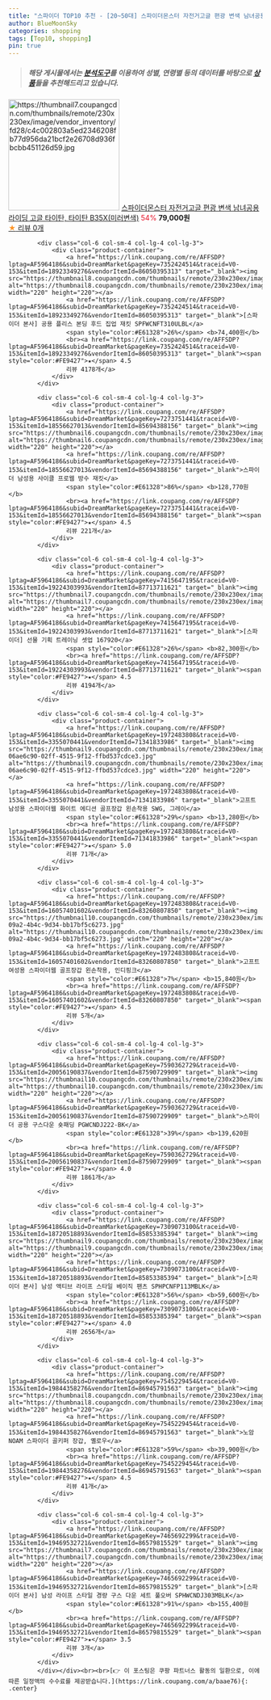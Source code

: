 ```yaml
---
title: "스파이더 TOP10 추천 - [20~50대] 스파이더몬스터 자전거고글 편광 변색 남녀공용 라이딩 고글 타이탄, 타이탄 B35X(미러변색)"
author: BlueMoonSky
categories: shopping
tags: [Top10, shopping]
pin: true
---
```


> ##### 해당 게시물에서는 [**분석도구**](https://itemscout.io/)를 이용하여 **성별**, **연령별** 등의 데이터를 바탕으로 [**상품**](https://link.coupang.com/a/baae76)들을 추천해드리고 있습니다.
<div class="container"><div class="row">
            <div class="col-6 col-sm-4 col-lg-4 col-lg-3">
                <div class="product-container">
                    <a href="https://link.coupang.com/re/AFFSDP?lptag=AF5964186&subid=DreamMarket&pageKey=7290525398&traceid=V0-153&itemId=18434156668&vendorItemId=85575566885" target="_blank"><img src="https://thumbnail7.coupangcdn.com/thumbnails/remote/230x230ex/image/vendor_inventory/fd28/c4c002803a5ed2346208fb77d956da21bcf2e26708d936fbcbb451126d59.jpg" alt="https://thumbnail7.coupangcdn.com/thumbnails/remote/230x230ex/image/vendor_inventory/fd28/c4c002803a5ed2346208fb77d956da21bcf2e26708d936fbcbb451126d59.jpg" width="220" height="220"></a>
                    <a href="https://link.coupang.com/re/AFFSDP?lptag=AF5964186&subid=DreamMarket&pageKey=7290525398&traceid=V0-153&itemId=18434156668&vendorItemId=85575566885" target="_blank">스파이더몬스터 자전거고글 편광 변색 남녀공용 라이딩 고글 타이탄, 타이탄 B35X(미러변색)</a>
                    <span style="color:#E61328">54%</span> <b>79,000원</b>
                    <br><a href="https://link.coupang.com/re/AFFSDP?lptag=AF5964186&subid=DreamMarket&pageKey=7290525398&traceid=V0-153&itemId=18434156668&vendorItemId=85575566885" target="_blank"><span style="color:#FE9427">★</span> 
                    리뷰 0개</a>
                </div>
            </div>
            
            <div class="col-6 col-sm-4 col-lg-4 col-lg-3">
                <div class="product-container">
                    <a href="https://link.coupang.com/re/AFFSDP?lptag=AF5964186&subid=DreamMarket&pageKey=7352424514&traceid=V0-153&itemId=18923349276&vendorItemId=86050395313" target="_blank"><img src="https://thumbnail8.coupangcdn.com/thumbnails/remote/230x230ex/image/vendor_inventory/5358/20e4abff03062a54f6452c3afae75b9a8bd2e0c7c02454682d324a7027c0.jpg" alt="https://thumbnail8.coupangcdn.com/thumbnails/remote/230x230ex/image/vendor_inventory/5358/20e4abff03062a54f6452c3afae75b9a8bd2e0c7c02454682d324a7027c0.jpg" width="220" height="220"></a>
                    <a href="https://link.coupang.com/re/AFFSDP?lptag=AF5964186&subid=DreamMarket&pageKey=7352424514&traceid=V0-153&itemId=18923349276&vendorItemId=86050395313" target="_blank">[스파이더 본사] 공용 플리스 본딩 후드 집업 재킷 SPFWCNFT310ULBL</a>
                    <span style="color:#E61328">26%</span> <b>74,400원</b>
                    <br><a href="https://link.coupang.com/re/AFFSDP?lptag=AF5964186&subid=DreamMarket&pageKey=7352424514&traceid=V0-153&itemId=18923349276&vendorItemId=86050395313" target="_blank"><span style="color:#FE9427">★</span> 4.5
                    리뷰 4178개</a>
                </div>
            </div>
            
            <div class="col-6 col-sm-4 col-lg-4 col-lg-3">
                <div class="product-container">
                    <a href="https://link.coupang.com/re/AFFSDP?lptag=AF5964186&subid=DreamMarket&pageKey=7273751441&traceid=V0-153&itemId=18556627013&vendorItemId=85694388156" target="_blank"><img src="https://thumbnail6.coupangcdn.com/thumbnails/remote/230x230ex/image/rs_quotation_api/sfipmmfw/30828c8c88234355bf63494a82fcbd3b.jpg" alt="https://thumbnail6.coupangcdn.com/thumbnails/remote/230x230ex/image/rs_quotation_api/sfipmmfw/30828c8c88234355bf63494a82fcbd3b.jpg" width="220" height="220"></a>
                    <a href="https://link.coupang.com/re/AFFSDP?lptag=AF5964186&subid=DreamMarket&pageKey=7273751441&traceid=V0-153&itemId=18556627013&vendorItemId=85694388156" target="_blank">스파이더 남성용 사이클 프로웹 방수 재킷</a>
                    <span style="color:#E61328">86%</span> <b>128,770원</b>
                    <br><a href="https://link.coupang.com/re/AFFSDP?lptag=AF5964186&subid=DreamMarket&pageKey=7273751441&traceid=V0-153&itemId=18556627013&vendorItemId=85694388156" target="_blank"><span style="color:#FE9427">★</span> 4.5
                    리뷰 221개</a>
                </div>
            </div>
            
            <div class="col-6 col-sm-4 col-lg-4 col-lg-3">
                <div class="product-container">
                    <a href="https://link.coupang.com/re/AFFSDP?lptag=AF5964186&subid=DreamMarket&pageKey=7415647195&traceid=V0-153&itemId=19224303993&vendorItemId=87713711621" target="_blank"><img src="https://thumbnail7.coupangcdn.com/thumbnails/remote/230x230ex/image/vendor_inventory/94f2/f3a96ca3fe85419069201139e0f8f84af4bc64204681b749d79aade4c1c2.jpg" alt="https://thumbnail7.coupangcdn.com/thumbnails/remote/230x230ex/image/vendor_inventory/94f2/f3a96ca3fe85419069201139e0f8f84af4bc64204681b749d79aade4c1c2.jpg" width="220" height="220"></a>
                    <a href="https://link.coupang.com/re/AFFSDP?lptag=AF5964186&subid=DreamMarket&pageKey=7415647195&traceid=V0-153&itemId=19224303993&vendorItemId=87713711621" target="_blank">[스파이더] 선물 기획 트레이닝 셋업 167920</a>
                    <span style="color:#E61328">26%</span> <b>82,300원</b>
                    <br><a href="https://link.coupang.com/re/AFFSDP?lptag=AF5964186&subid=DreamMarket&pageKey=7415647195&traceid=V0-153&itemId=19224303993&vendorItemId=87713711621" target="_blank"><span style="color:#FE9427">★</span> 4.5
                    리뷰 4194개</a>
                </div>
            </div>
            
            <div class="col-6 col-sm-4 col-lg-4 col-lg-3">
                <div class="product-container">
                    <a href="https://link.coupang.com/re/AFFSDP?lptag=AF5964186&subid=DreamMarket&pageKey=1972483808&traceid=V0-153&itemId=3355070441&vendorItemId=71341833986" target="_blank"><img src="https://thumbnail9.coupangcdn.com/thumbnails/remote/230x230ex/image/retail/images/3995823210628873-06ae6c90-02ff-4515-9f12-ffbd537cdce3.jpg" alt="https://thumbnail9.coupangcdn.com/thumbnails/remote/230x230ex/image/retail/images/3995823210628873-06ae6c90-02ff-4515-9f12-ffbd537cdce3.jpg" width="220" height="220"></a>
                    <a href="https://link.coupang.com/re/AFFSDP?lptag=AF5964186&subid=DreamMarket&pageKey=1972483808&traceid=V0-153&itemId=3355070441&vendorItemId=71341833986" target="_blank">고프트 남성용 스파이더웹 화이트 에디션 골프장갑 왼손착용 SWG, 그레이</a>
                    <span style="color:#E61328">29%</span> <b>13,280원</b>
                    <br><a href="https://link.coupang.com/re/AFFSDP?lptag=AF5964186&subid=DreamMarket&pageKey=1972483808&traceid=V0-153&itemId=3355070441&vendorItemId=71341833986" target="_blank"><span style="color:#FE9427">★</span> 5.0
                    리뷰 71개</a>
                </div>
            </div>
            
            <div class="col-6 col-sm-4 col-lg-4 col-lg-3">
                <div class="product-container">
                    <a href="https://link.coupang.com/re/AFFSDP?lptag=AF5964186&subid=DreamMarket&pageKey=1972483808&traceid=V0-153&itemId=16057401602&vendorItemId=83260807850" target="_blank"><img src="https://thumbnail10.coupangcdn.com/thumbnails/remote/230x230ex/image/retail/images/2022/09/26/11/3/fa591f0f-09a2-4b4c-9d34-bb17bf5c6273.jpg" alt="https://thumbnail10.coupangcdn.com/thumbnails/remote/230x230ex/image/retail/images/2022/09/26/11/3/fa591f0f-09a2-4b4c-9d34-bb17bf5c6273.jpg" width="220" height="220"></a>
                    <a href="https://link.coupang.com/re/AFFSDP?lptag=AF5964186&subid=DreamMarket&pageKey=1972483808&traceid=V0-153&itemId=16057401602&vendorItemId=83260807850" target="_blank">고프트 여성용 스파이더웹 골프장갑 왼손착용, 인디핑크</a>
                    <span style="color:#E61328">7%</span> <b>15,840원</b>
                    <br><a href="https://link.coupang.com/re/AFFSDP?lptag=AF5964186&subid=DreamMarket&pageKey=1972483808&traceid=V0-153&itemId=16057401602&vendorItemId=83260807850" target="_blank"><span style="color:#FE9427">★</span> 4.5
                    리뷰 5개</a>
                </div>
            </div>
            
            <div class="col-6 col-sm-4 col-lg-4 col-lg-3">
                <div class="product-container">
                    <a href="https://link.coupang.com/re/AFFSDP?lptag=AF5964186&subid=DreamMarket&pageKey=7590362729&traceid=V0-153&itemId=20056190837&vendorItemId=87590729909" target="_blank"><img src="https://thumbnail10.coupangcdn.com/thumbnails/remote/230x230ex/image/vendor_inventory/d7ac/2ce26d3ec476fb306e0302e7e8d2018ac75e594b10220325ae5e8600de90.jpg" alt="https://thumbnail10.coupangcdn.com/thumbnails/remote/230x230ex/image/vendor_inventory/d7ac/2ce26d3ec476fb306e0302e7e8d2018ac75e594b10220325ae5e8600de90.jpg" width="220" height="220"></a>
                    <a href="https://link.coupang.com/re/AFFSDP?lptag=AF5964186&subid=DreamMarket&pageKey=7590362729&traceid=V0-153&itemId=20056190837&vendorItemId=87590729909" target="_blank">스파이더 공용 구스다운 숏패딩 PGWCNDJ222-BK</a>
                    <span style="color:#E61328">39%</span> <b>139,620원</b>
                    <br><a href="https://link.coupang.com/re/AFFSDP?lptag=AF5964186&subid=DreamMarket&pageKey=7590362729&traceid=V0-153&itemId=20056190837&vendorItemId=87590729909" target="_blank"><span style="color:#FE9427">★</span> 4.0
                    리뷰 1861개</a>
                </div>
            </div>
            
            <div class="col-6 col-sm-4 col-lg-4 col-lg-3">
                <div class="product-container">
                    <a href="https://link.coupang.com/re/AFFSDP?lptag=AF5964186&subid=DreamMarket&pageKey=7309073100&traceid=V0-153&itemId=18720518893&vendorItemId=85853385394" target="_blank"><img src="https://thumbnail9.coupangcdn.com/thumbnails/remote/230x230ex/image/vendor_inventory/662f/2f01a6c2a06102cf3c9b11be225185bd67eda63fb88eabc9134a6f3f2d92.jpg" alt="https://thumbnail9.coupangcdn.com/thumbnails/remote/230x230ex/image/vendor_inventory/662f/2f01a6c2a06102cf3c9b11be225185bd67eda63fb88eabc9134a6f3f2d92.jpg" width="220" height="220"></a>
                    <a href="https://link.coupang.com/re/AFFSDP?lptag=AF5964186&subid=DreamMarket&pageKey=7309073100&traceid=V0-153&itemId=18720518893&vendorItemId=85853385394" target="_blank">[스파이더 본사] 남성 액티브 라이프 스타일 베이직 팬츠 SPHPCNFP113MBLK</a>
                    <span style="color:#E61328">56%</span> <b>59,600원</b>
                    <br><a href="https://link.coupang.com/re/AFFSDP?lptag=AF5964186&subid=DreamMarket&pageKey=7309073100&traceid=V0-153&itemId=18720518893&vendorItemId=85853385394" target="_blank"><span style="color:#FE9427">★</span> 4.0
                    리뷰 2656개</a>
                </div>
            </div>
            
            <div class="col-6 col-sm-4 col-lg-4 col-lg-3">
                <div class="product-container">
                    <a href="https://link.coupang.com/re/AFFSDP?lptag=AF5964186&subid=DreamMarket&pageKey=7545229454&traceid=V0-153&itemId=19844358276&vendorItemId=86945791563" target="_blank"><img src="https://thumbnail8.coupangcdn.com/thumbnails/remote/230x230ex/image/vendor_inventory/857f/ba839659df177d3e132f44009e21871f79907785e3656254bd1d5b9afacc.jpg" alt="https://thumbnail8.coupangcdn.com/thumbnails/remote/230x230ex/image/vendor_inventory/857f/ba839659df177d3e132f44009e21871f79907785e3656254bd1d5b9afacc.jpg" width="220" height="220"></a>
                    <a href="https://link.coupang.com/re/AFFSDP?lptag=AF5964186&subid=DreamMarket&pageKey=7545229454&traceid=V0-153&itemId=19844358276&vendorItemId=86945791563" target="_blank">노암 NOAM 스파이더 골키퍼 장갑, 옐로우</a>
                    <span style="color:#E61328">59%</span> <b>39,900원</b>
                    <br><a href="https://link.coupang.com/re/AFFSDP?lptag=AF5964186&subid=DreamMarket&pageKey=7545229454&traceid=V0-153&itemId=19844358276&vendorItemId=86945791563" target="_blank"><span style="color:#FE9427">★</span> 4.5
                    리뷰 41개</a>
                </div>
            </div>
            
            <div class="col-6 col-sm-4 col-lg-4 col-lg-3">
                <div class="product-container">
                    <a href="https://link.coupang.com/re/AFFSDP?lptag=AF5964186&subid=DreamMarket&pageKey=7465692299&traceid=V0-153&itemId=19469532721&vendorItemId=86579815529" target="_blank"><img src="https://thumbnail7.coupangcdn.com/thumbnails/remote/230x230ex/image/vendor_inventory/3494/e64d2da2da28181b7c0c054c172ce5431326625267dd162aa45d0365af7d.jpg" alt="https://thumbnail7.coupangcdn.com/thumbnails/remote/230x230ex/image/vendor_inventory/3494/e64d2da2da28181b7c0c054c172ce5431326625267dd162aa45d0365af7d.jpg" width="220" height="220"></a>
                    <a href="https://link.coupang.com/re/AFFSDP?lptag=AF5964186&subid=DreamMarket&pageKey=7465692299&traceid=V0-153&itemId=19469532721&vendorItemId=86579815529" target="_blank">[스파이더 본사] 남성 라이프 스타일 경량 구스 다운 세트 풀오버 SPHWCNDJ303MBLK</a>
                    <span style="color:#E61328">91%</span> <b>155,400원</b>
                    <br><a href="https://link.coupang.com/re/AFFSDP?lptag=AF5964186&subid=DreamMarket&pageKey=7465692299&traceid=V0-153&itemId=19469532721&vendorItemId=86579815529" target="_blank"><span style="color:#FE9427">★</span> 3.5
                    리뷰 3개</a>
                </div>
            </div>
            </div></div><br><br>[👉 이 포스팅은 쿠팡 파트너스 활동의 일환으로, 이에 따른 일정액의 수수료를 제공받습니다.](https://link.coupang.com/a/baae76){: .center}